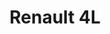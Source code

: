 ---
title: "Renault 4L"
price: 0 
desc: ""
img_path: "/assets/img/EBB25002.jpg"
brand: AMMO
available: true
special_offer: false
new: false
soon: false
cat: "Plasticne-Makete"
subcat: "PM-EBBRO"
subsubcat: ""
---